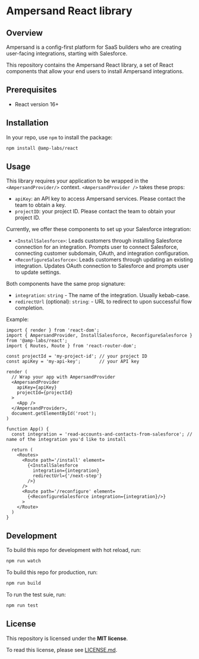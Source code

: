 # Ampersand React library

## Overview
Ampersand is a config-first platform for SaaS builders who are creating user-facing integrations, 
starting with Salesforce.

This repository contains the Ampersand React library, a set of React components that allow your
end users to install Ampersand integrations.

## Prerequisites
- React version 16+
 
## Installation

In your repo, use `npm` to install the package:

```sh
npm install @amp-labs/react
```

## Usage

This library requires your application to be wrapped in the `<AmpersandProvider/>` context. 
`<AmpersandProvider />` takes these props:
- `apiKey`: an API key to access Ampersand services. Please contact the team to obtain a key.
- `projectID`: your project ID. Please contact the team to obtain your project ID.

Currently, we offer these components to set up your Salesforce integration:
- `<InstallSalesforce>`: Leads customers through installing Salesforce connection for an integration. Prompts user to connect Salesforce, connecting customer subdomain, OAuth, and integration configuration. 
- `<ReconfigureSalesforce>`: Leads customers through updating an existing integration. Updates OAuth connection to Salesforce and prompts user to update settings.

Both components have the same prop signature: 
- `integration`: `string` - The name of the integration. Usually kebab-case.
- `redirectUrl` (optional): `string`: - URL to redirect to upon successful flow completion.

Example:
```tsx
import { render } from 'react-dom';
import { AmpersandProvider, InstallSalesforce, ReconfigureSalesforce } from '@amp-labs/react';
import { Routes, Route } from 'react-router-dom';

const projectId = 'my-project-id'; // your project ID
const apiKey = 'my-api-key';       // your API key

render (
  // Wrap your app with AmpersandProvider
  <AmpersandProvider
    apiKey={apiKey}
    projectId={projectId}
  >
    <App />
  </AmpersandProvider>,
  document.getElementById('root');
)

function App() {
  const integration = 'read-accounts-and-contacts-from-salesforce'; // name of the integration you'd like to install

  return (
    <Routes>
      <Route path='/install' element=
        {<InstallSalesforce 
          integration={integration}
          redirectUrl={'/next-step'}
        />}
      />
      <Route path='/reconfigure' element=
        {<ReconfigureSalesforce integration={integration}/>}
      >
    </Route>
  )
}

```

## Development
To build this repo for development with hot reload, run:
```sh
npm run watch
```

To build this repo for production, run:
```sh
npm run build
```

To run the test suie, run:
```sh
npm run test
```

## License

This repository is licensed under the **MIT license**.

To read this license, please see [LICENSE.md](https://github.com/amp-labs/react/blob/main/LICENSE.md).

